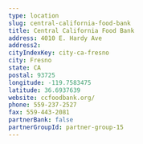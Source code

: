 ```yaml
---
type: location
slug: central-california-food-bank
title: Central California Food Bank
address: 4010 E. Hardy Ave
address2: 
cityIndexKey: city-ca-fresno
city: Fresno
state: CA
postal: 93725
longitude: -119.7583475
latitude: 36.6937639
website: ccfoodbank.org/
phone: 559-237-2527
fax: 559-443-2081
partnerBank: false
partnerGroupId: partner-group-15
---
```

